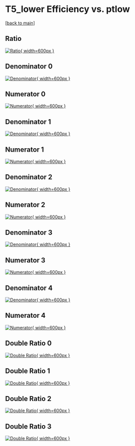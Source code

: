 # T5_lower Efficiency vs. ptlow

[[back to main](./)]



## Ratio

[![Ratio](../mtv/var/T5_lower_base_13_0_eff_ptlow.png){ width=600px }](../mtv/var/T5_lower_base_13_0_eff_ptlow.pdf)

## Denominator 0

[![Denominator](../mtv/den/T5_lower_base_13_0_eff_ptlow_den0.png){ width=600px }](../mtv/den/T5_lower_base_13_0_eff_ptlow_den0.pdf)

## Numerator 0

[![Numerator](../mtv/num/T5_lower_base_13_0_eff_ptlow_num0.png){ width=600px }](../mtv/num/T5_lower_base_13_0_eff_ptlow_num0.pdf)

## Denominator 1

[![Denominator](../mtv/den/T5_lower_base_13_0_eff_ptlow_den1.png){ width=600px }](../mtv/den/T5_lower_base_13_0_eff_ptlow_den1.pdf)

## Numerator 1

[![Numerator](../mtv/num/T5_lower_base_13_0_eff_ptlow_num1.png){ width=600px }](../mtv/num/T5_lower_base_13_0_eff_ptlow_num1.pdf)

## Denominator 2

[![Denominator](../mtv/den/T5_lower_base_13_0_eff_ptlow_den2.png){ width=600px }](../mtv/den/T5_lower_base_13_0_eff_ptlow_den2.pdf)

## Numerator 2

[![Numerator](../mtv/num/T5_lower_base_13_0_eff_ptlow_num2.png){ width=600px }](../mtv/num/T5_lower_base_13_0_eff_ptlow_num2.pdf)

## Denominator 3

[![Denominator](../mtv/den/T5_lower_base_13_0_eff_ptlow_den3.png){ width=600px }](../mtv/den/T5_lower_base_13_0_eff_ptlow_den3.pdf)

## Numerator 3

[![Numerator](../mtv/num/T5_lower_base_13_0_eff_ptlow_num3.png){ width=600px }](../mtv/num/T5_lower_base_13_0_eff_ptlow_num3.pdf)

## Denominator 4

[![Denominator](../mtv/den/T5_lower_base_13_0_eff_ptlow_den4.png){ width=600px }](../mtv/den/T5_lower_base_13_0_eff_ptlow_den4.pdf)

## Numerator 4

[![Numerator](../mtv/num/T5_lower_base_13_0_eff_ptlow_num4.png){ width=600px }](../mtv/num/T5_lower_base_13_0_eff_ptlow_num4.pdf)

## Double Ratio 0

[![Double Ratio](../mtv/ratio/T5_lower_base_13_0_eff_ptlow_ratio0.png){ width=600px }](../mtv/ratio/T5_lower_base_13_0_eff_ptlow_ratio0.pdf)

## Double Ratio 1

[![Double Ratio](../mtv/ratio/T5_lower_base_13_0_eff_ptlow_ratio1.png){ width=600px }](../mtv/ratio/T5_lower_base_13_0_eff_ptlow_ratio1.pdf)

## Double Ratio 2

[![Double Ratio](../mtv/ratio/T5_lower_base_13_0_eff_ptlow_ratio2.png){ width=600px }](../mtv/ratio/T5_lower_base_13_0_eff_ptlow_ratio2.pdf)

## Double Ratio 3

[![Double Ratio](../mtv/ratio/T5_lower_base_13_0_eff_ptlow_ratio3.png){ width=600px }](../mtv/ratio/T5_lower_base_13_0_eff_ptlow_ratio3.pdf)

